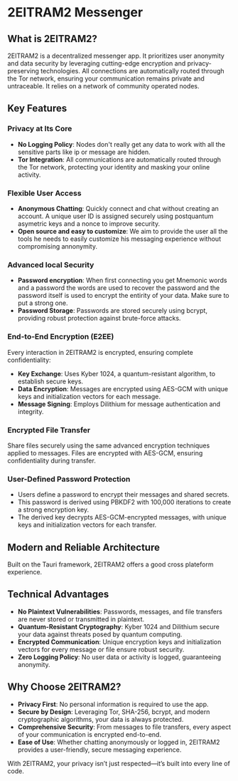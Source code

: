 # 2EITRAM2 Messenger

## What is 2EITRAM2?

2EITRAM2 is a decentralized messenger app. It prioritizes user anonymity and data security by leveraging cutting-edge encryption and privacy-preserving technologies. All connections are automatically routed through the Tor network, ensuring your communication remains private and untraceable. It relies on a network of community operated nodes.

## Key Features

### Privacy at Its Core
- **No Logging Policy**: Nodes don't really get any data to work with all the sensitive parts like ip or message are hidden.
- **Tor Integration**: All communications are automatically routed through the Tor network, protecting your identity and masking your online activity.

### Flexible User Access
- **Anonymous Chatting**: Quickly connect and chat without creating an account. A unique user ID is assigned securely using postquantum asymetric keys and a nonce to improve security.
- **Open source and easy to customize**: We aim to provide the user all the tools he needs to easily customize his messaging experience without compromising annonymity.

### Advanced local Security
- **Password encryption**: When first connecting you get Mnemonic words and a password the words are used to recover the password and the password itself is used to encrypt the entirity of your data. Make sure to put a strong one.
- **Password Storage**: Passwords are stored securely using bcrypt, providing robust protection against brute-force attacks.

### End-to-End Encryption (E2EE)
Every interaction in 2EITRAM2 is encrypted, ensuring complete confidentiality:
- **Key Exchange**: Uses Kyber 1024, a quantum-resistant algorithm, to establish secure keys.
- **Data Encryption**: Messages are encrypted using AES-GCM with unique keys and initialization vectors for each message.
- **Message Signing**: Employs Dilithium for message authentication and integrity.

### Encrypted File Transfer
Share files securely using the same advanced encryption techniques applied to messages. Files are encrypted with AES-GCM, ensuring confidentiality during transfer.

### User-Defined Password Protection
- Users define a password to encrypt their messages and shared secrets.
- This password is derived using PBKDF2 with 100,000 iterations to create a strong encryption key.
- The derived key decrypts AES-GCM-encrypted messages, with unique keys and initialization vectors for each transfer.

## Modern and Reliable Architecture
Built on the Tauri framework, 2EITRAM2 offers a good cross plateform experience.

## Technical Advantages
- **No Plaintext Vulnerabilities**: Passwords, messages, and file transfers are never stored or transmitted in plaintext.
- **Quantum-Resistant Cryptography**: Kyber 1024 and Dilithium secure your data against threats posed by quantum computing.
- **Encrypted Communication**: Unique encryption keys and initialization vectors for every message or file ensure robust security.
- **Zero Logging Policy**: No user data or activity is logged, guaranteeing anonymity.

## Why Choose 2EITRAM2?

- **Privacy First**: No personal information is required to use the app.
- **Secure by Design**: Leveraging Tor, SHA-256, bcrypt, and modern cryptographic algorithms, your data is always protected.
- **Comprehensive Security**: From messages to file transfers, every aspect of your communication is encrypted end-to-end.
- **Ease of Use**: Whether chatting anonymously or logged in, 2EITRAM2 provides a user-friendly, secure messaging experience.

With 2EITRAM2, your privacy isn’t just respected—it’s built into every line of code.
